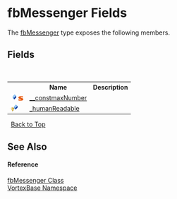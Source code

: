 # fbMessenger Fields
 

The <a href="T_VortexBase_fbMessenger.md">fbMessenger</a> type exposes the following members.


## Fields
&nbsp;<table><tr><th></th><th>Name</th><th>Description</th></tr><tr><td>![Public field](media/pubfield.gif "Public field")![Static member](media/static.gif "Static member")</td><td><a href="F_VortexBase_fbMessenger___constmaxNumber.md">__constmaxNumber</a></td><td /></tr><tr><td>![Protected field](media/protfield.gif "Protected field")</td><td><a href="F_VortexBase_fbMessenger__humanReadable.md">_humanReadable</a></td><td /></tr></table>&nbsp;
<a href="#fbmessenger-fields">Back to Top</a>

## See Also


#### Reference
<a href="T_VortexBase_fbMessenger.md">fbMessenger Class</a><br /><a href="N_VortexBase.md">VortexBase Namespace</a><br />